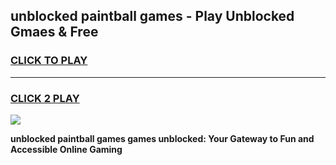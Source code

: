 
## unblocked paintball games - Play Unblocked Gmaes & Free
<h3>
<a href="https://premium.freeplayer.one?title=unblocked_paintball_games&ref=19F">CLICK TO PLAY</a></h3>
<hr>

<h3>
<a href="https://premium.freeplayer.one?title=unblocked_paintball_games&ref=19F">CLICK 2 PLAY</a>
  
</h3>

<a href="https://premium.freeplayer.one?title=unblocked_paintball_games&ref=19F/"><img src="https://clearcache.store/games.png"></a>


**unblocked paintball games games unblocked: Your Gateway to Fun and Accessible Online Gaming**
